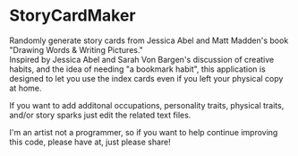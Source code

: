 # StoryCardMaker

Randomly generate story cards from Jessica Abel and Matt Madden's book "Drawing Words &amp; Writing Pictures."  
Inspired by Jessica Abel and Sarah Von Bargen's discussion of creative habits, and the idea of needing "a bookmark habit", this application is designed to let you use the index cards even if you left your physical copy at home.

If you want to add additonal occupations, personality traits, physical traits, and/or story sparks just edit the related text files.

I'm an artist not a programmer, so if you want to help continue improving this code, please have at, just please share!
